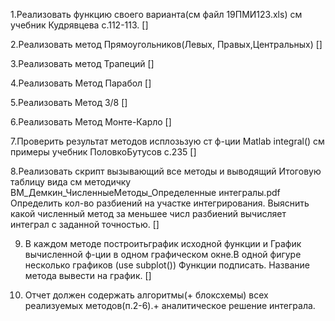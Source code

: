 1.Реализовать функцию своего варианта(см файл 19ПМИ123.xls) см учебник Кудрявцева с.112-113. []

2.Реализовать метод Прямоугольников(Левых, Правых,Центральных) []

3.Реализовать метод Трапеций []

4.Реализовать Метод Парабол []

5.Реализовать Метод 3/8 []

6.Реализовать Метод Монте-Карло []

7.Проверить результат методов исплозьзую ст ф-ции Matlab integral() см примеры учебник  ПоловкоБутусов с.235 []

8.Реализовать скрипт вызывающий все методы и выводящий Итоговую таблицу вида см методичку   ВМ_Демкин_ЧисленныеМетоды_Определенные интегралы.pdf 
Определить кол-во разбиений на участке интегрирования. Выяснить какой численный метод за меньшее числ разбиений вычисляет интеграл с заданной точностью. [] 

9. В каждом методе построитьграфик исходной функции и График вычисленной ф-ции в одном графическом окне.В одной фигуре несколько графиков (use subplot()) Функции подписать. Название метода вывести на график. [] 

10. Отчет должен содержать алгоритмы(+ блоксхемы) всех реализуемых методов(п.2-6).+ аналитическое решение интеграла.
